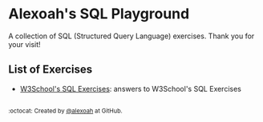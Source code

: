 # Alexoah's SQL Playground
A collection of SQL (Structured Query Language) exercises.
Thank you for your visit!

## List of Exercises
* [W3School's SQL Exercises](./W3School-SQLExercises): answers to W3School's SQL Exercises

##
<sup>:octocat: Created by [@alexoah](http://github.com/alexoah) at GitHub.</sup>